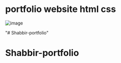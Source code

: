 # portfolio website html css
![image](https://user-images.githubusercontent.com/55645613/206033824-5b4ddc17-8151-494d-9902-76f699796610.png)

"# Shabbir-portfolio" 
# Shabbir-portfolio
